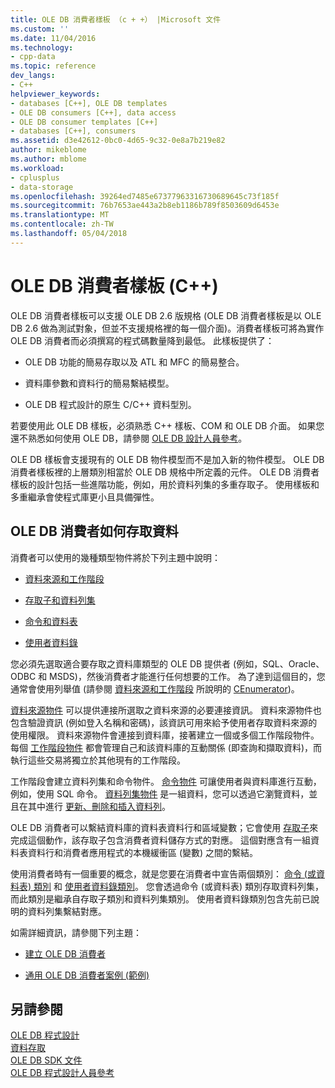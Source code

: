 ```yaml
---
title: OLE DB 消費者樣板 （c + +） |Microsoft 文件
ms.custom: ''
ms.date: 11/04/2016
ms.technology:
- cpp-data
ms.topic: reference
dev_langs:
- C++
helpviewer_keywords:
- databases [C++], OLE DB templates
- OLE DB consumers [C++], data access
- OLE DB consumer templates [C++]
- databases [C++], consumers
ms.assetid: d3e42612-0bc0-4d65-9c32-0e8a7b219e82
author: mikeblome
ms.author: mblome
ms.workload:
- cplusplus
- data-storage
ms.openlocfilehash: 39264ed7485e67377963316730689645c73f185f
ms.sourcegitcommit: 76b7653ae443a2b8eb1186b789f8503609d6453e
ms.translationtype: MT
ms.contentlocale: zh-TW
ms.lasthandoff: 05/04/2018
---
```

# <a name="ole-db-consumer-templates-c"></a>OLE DB 消費者樣板 (C++)
OLE DB 消費者樣板可以支援 OLE DB 2.6 版規格 (OLE DB 消費者樣板是以 OLE DB 2.6 做為測試對象，但並不支援規格裡的每一個介面)。消費者樣板可將為實作 OLE DB 消費者而必須撰寫的程式碼數量降到最低。 此樣板提供了：  
  
-   OLE DB 功能的簡易存取以及 ATL 和 MFC 的簡易整合。  
  
-   資料庫參數和資料行的簡易繫結模型。  
  
-   OLE DB 程式設計的原生 C/C++ 資料型別。  
  
 若要使用此 OLE DB 樣板，必須熟悉 C++ 樣板、COM 和 OLE DB 介面。 如果您還不熟悉如何使用 OLE DB，請參閱 [OLE DB 設計人員參考](https://msdn.microsoft.com/en-us/library/ms718124.aspx)。  
  
 OLE DB 樣板會支援現有的 OLE DB 物件模型而不是加入新的物件模型。 OLE DB 消費者樣板裡的上層類別相當於 OLE DB 規格中所定義的元件。 OLE DB 消費者樣板的設計包括一些進階功能，例如，用於資料列集的多重存取子。 使用樣板和多重繼承會使程式庫更小且具備彈性。  
  
## <a name="how-ole-db-consumers-access-data"></a>OLE DB 消費者如何存取資料  
 消費者可以使用的幾種類型物件將於下列主題中說明：  
  
-   [資料來源和工作階段](../../data/oledb/data-sources-and-sessions.md)  
  
-   [存取子和資料列集](../../data/oledb/accessors-and-rowsets.md)  
  
-   [命令和資料表](../../data/oledb/commands-and-tables.md)  
  
-   [使用者資料錄](../../data/oledb/user-records.md)  
  
 您必須先選取適合要存取之資料庫類型的 OLE DB 提供者 (例如，SQL、Oracle、ODBC 和 MSDS)，然後消費者才能進行任何想要的工作。 為了達到這個目的，您通常會使用列舉值 (請參閱 [資料來源和工作階段](../../data/oledb/cenumerator-class.md) 所說明的 [CEnumerator](../../data/oledb/data-sources-and-sessions.md))。  
  
 [資料來源物件](../../data/oledb/data-sources-and-sessions.md) 可以提供連接所選取之資料來源的必要連接資訊。 資料來源物件也包含驗證資訊 (例如登入名稱和密碼)，該資訊可用來給予使用者存取資料來源的使用權限。 資料來源物件會連接到資料庫，接著建立一個或多個工作階段物件。 每個 [工作階段物件](../../data/oledb/data-sources-and-sessions.md) 都會管理自己和該資料庫的互動關係 (即查詢和擷取資料)，而執行這些交易將獨立於其他現有的工作階段。  
  
 工作階段會建立資料列集和命令物件。 [命令物件](../../data/oledb/commands-and-tables.md) 可讓使用者與資料庫進行互動，例如，使用 SQL 命令。 [資料列集物件](../../data/oledb/accessors-and-rowsets.md) 是一組資料，您可以透過它瀏覽資料，並且在其中進行 [更新、刪除和插入資料列](../../data/oledb/updating-rowsets.md)。  
  
 OLE DB 消費者可以繫結資料庫的資料表資料行和區域變數；它會使用 [存取子](../../data/oledb/accessors-and-rowsets.md)來完成這個動作，該存取子包含消費者資料儲存方式的對應。 這個對應含有一組資料表資料行和消費者應用程式的本機緩衝區 (變數) 之間的繫結。  
  
 使用消費者時有一個重要的概念，就是您要在消費者中宣告兩個類別： [命令 (或資料表) 類別](../../data/oledb/commands-and-tables.md) 和 [使用者資料錄類別](../../data/oledb/user-records.md)。 您會透過命令 (或資料表) 類別存取資料列集，而此類別是繼承自存取子類別和資料列集類別。 使用者資料錄類別包含先前已說明的資料列集繫結對應。  
  
 如需詳細資訊，請參閱下列主題：  
  
-   [建立 OLE DB 消費者](../../data/oledb/creating-an-ole-db-consumer.md)  
  
-   [通用 OLE DB 消費者案例 (範例)](../../data/oledb/working-with-ole-db-consumer-templates.md)  
  
## <a name="see-also"></a>另請參閱  
 [OLE DB 程式設計](../../data/oledb/ole-db-programming.md)   
 [資料存取](../data-access-in-cpp.md)   
 [OLE DB SDK 文件](https://msdn.microsoft.com/en-us/library/ms722784.aspx)   
 [OLE DB 程式設計人員參考](https://msdn.microsoft.com/en-us/library/ms713643.aspx)
